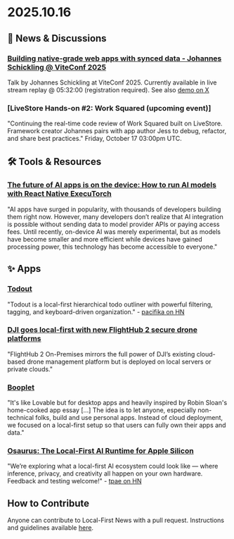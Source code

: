 # 2025.10.16

## 📰 News & Discussions

### [Building native-grade web apps with synced data - Johannes Schickling @ ViteConf 2025](https://viteconf.amsterdam/live-stream)
Talk by Johannes Schickling at ViteConf 2025. Currently available in live stream replay @ 05:32:00 (registration required). See also [demo on X](https://x.com/schickling/status/1977656108849545454)

### [LiveStore Hands-on #2: Work Squared (upcoming event)]
"Continuing the real-time code review of Work Squared built on LiveStore. Framework creator Johannes pairs with app author Jess to debug, refactor, and share best practices." Friday, October 17 03:00pm UTC. 


## 🛠️ Tools & Resources

### [The future of AI apps is on the device: How to run AI models with React Native ExecuTorch](https://expo.dev/blog/how-to-run-ai-models-with-react-native-executorch)
"AI apps have surged in popularity, with thousands of developers building them right now. However, many developers don’t realize that AI integration is possible without sending data to model provider APIs or paying access fees. Until recently, on-device AI was merely experimental, but as models have become smaller and more efficient while devices have gained processing power, this technology has become accessible to everyone."


## ✨ Apps

### [Todout](https://downloads.vandragt.com/todout/)
"Todout is a local-first hierarchical todo outliner with powerful filtering, tagging, and keyboard-driven organization." - [pacifika on HN](https://news.ycombinator.com/item?id=45516435)

### [DJI goes local-first with new FlightHub 2 secure drone platforms](https://dronedj.com/2025/10/15/dji-flighthub-2-local-drone/)
"FlightHub 2 On-Premises mirrors the full power of DJI’s existing cloud-based drone management platform but is deployed on local servers or private clouds."

### [Booplet](https://booplet.com/)
"It's like Lovable but for desktop apps and heavily inspired by Robin Sloan's home-cooked app essay [...] The idea is to let anyone, especially non-technical folks, build and use personal apps. Instead of cloud deployment, we focused on a local-first setup so that users can fully own their apps and data."

### [Osaurus: The Local-First AI Runtime for Apple Silicon](https://osaurus.ai/)
"We’re exploring what a local-first AI ecosystem could look like — where inference, privacy, and creativity all happen on your own hardware. Feedback and testing welcome!" - [tpae on HN](https://news.ycombinator.com/user?id=tpae)


## How to Contribute
Anyone can contribute to Local-First News with a pull request. Instructions and guidelines available [here](https://github.com/localfirstnews/localfirstnews).
